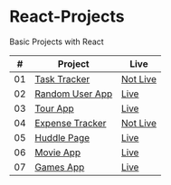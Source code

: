 # React-Projects
Basic Projects with React

|  #  | Project                                                                               | Live                                                                  |
| :-: | ------------------------------------------------------------------------------------- | --------------------------------------------------------------------- |
| 01  | [Task Tracker](https://github.com/Raven-Isaac-Finch/Task-Tracker)                     | [Not Live](https://github.com/Raven-Isaac-Finch/Task-Tracker)         |
| 02  | [Random User App](https://github.com/Raven-Isaac-Finch/Random-User-App)               | [Live](https://random-user-app-react.netlify.app)                     |
| 03  | [Tour App](https://github.com/Raven-Isaac-Finch/Tour-App)                             | [Live](https://tour-places-app-react.netlify.app)                     |
| 04  | [Expense Tracker](https://github.com/Raven-Isaac-Finch/Expense-Tracker)               | [Not Live]()                                                          |
| 05  | [Huddle Page](https://github.com/Raven-Isaac-Finch/Styled-Component-Practice)         | [Live](https://styled-component-practice.netlify.app)                 |
| 06  | [Movie App](https://github.com/Raven-Isaac-Finch/Movies-App)                          | [Live](https://movie-display-app-react.netlify.app)                   |
| 07  | [Games App](https://github.com/Raven-Isaac-Finch/Games-App)                           | [Live](https://react-games-displayer.netlify.app)                     |
